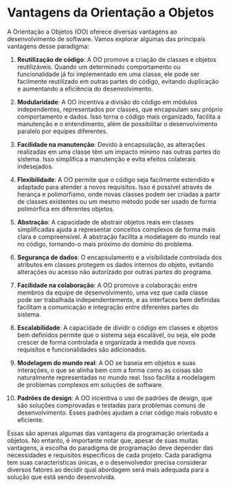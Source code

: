 # Vantagens da Orientação a Objetos

A Orientação a Objetos (OO) oferece diversas vantagens ao desenvolvimento de software. Vamos explorar algumas das principais vantagens desse paradigma:

1. **Reutilização de código**: A OO promove a criação de classes e objetos reutilizáveis. Quando um determinado comportamento ou funcionalidade já foi implementado em uma classe, ele pode ser facilmente reutilizado em outras partes do código, evitando duplicação e aumentando a eficiência do desenvolvimento.

2. **Modularidade**: A OO incentiva a divisão do código em módulos independentes, representados por classes, que encapsulam seu próprio comportamento e dados. Isso torna o código mais organizado, facilita a manutenção e o entendimento, além de possibilitar o desenvolvimento paralelo por equipes diferentes.

3. **Facilidade na manutenção**: Devido à encapsulação, as alterações realizadas em uma classe têm um impacto mínimo nas outras partes do sistema. Isso simplifica a manutenção e evita efeitos colaterais indesejados.

4. **Flexibilidade**: A OO permite que o código seja facilmente estendido e adaptado para atender a novos requisitos. Isso é possível através de herança e polimorfismo, onde novas classes podem ser criadas a partir de classes existentes ou um mesmo método pode ser usado de forma polimórfica em diferentes objetos.

5. **Abstração**: A capacidade de abstrair objetos reais em classes simplificadas ajuda a representar conceitos complexos de forma mais clara e compreensível. A abstração facilita a modelagem do mundo real no código, tornando-o mais próximo do domínio do problema.

6. **Segurança de dados**: O encapsulamento e a visibilidade controlada dos atributos em classes protegem os dados internos do objeto, evitando alterações ou acesso não autorizado por outras partes do programa.

7. **Facilidade na colaboração**: A OO promove a colaboração entre membros da equipe de desenvolvimento, uma vez que cada classe pode ser trabalhada independentemente, e as interfaces bem definidas facilitam a comunicação e integração entre diferentes partes do sistema.

8. **Escalabilidade**: A capacidade de dividir o código em classes e objetos bem definidos permite que o sistema seja escalável, ou seja, ele pode crescer de forma controlada e organizada à medida que novos requisitos e funcionalidades são adicionados.

9. **Modelagem do mundo real**: A OO se baseia em objetos e suas interações, o que se alinha bem com a forma como as coisas são naturalmente representadas no mundo real. Isso facilita a modelagem de problemas complexos em soluções de software.

10. **Padrões de design**: A OO incentiva o uso de padrões de design, que são soluções comprovadas e testadas para problemas comuns de desenvolvimento. Esses padrões ajudam a criar código mais robusto e eficiente.

Essas são apenas algumas das vantagens da programação orientada a objetos. No entanto, é importante notar que, apesar de suas muitas vantagens, a escolha do paradigma de programação deve depender das necessidades e requisitos específicos de cada projeto. Cada paradigma tem suas características únicas, e o desenvolvedor precisa considerar diversos fatores ao decidir qual abordagem será mais adequada para a solução que está sendo desenvolvida.